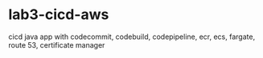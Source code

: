 # lab3-cicd-aws
cicd java app with codecommit, codebuild, codepipeline, ecr, ecs, fargate, route 53, certificate manager
